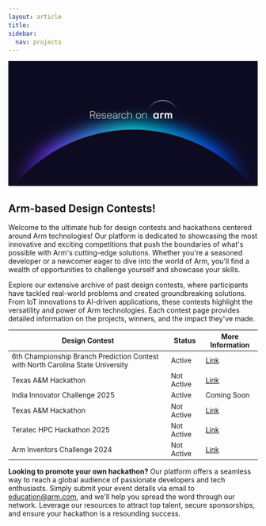 ```yaml
---
layout: article
title: 
sidebar:
  nav: projects
---
```

<img class="image image--xl" src="./images/Research_on_arm_banner.png"/>

## Arm-based Design Contests!

Welcome to the ultimate hub for design contests and hackathons centered around Arm technologies! Our platform is dedicated to showcasing the most innovative and exciting competitions that push the boundaries of what's possible with Arm's cutting-edge solutions. Whether you're a seasoned developer or a newcomer eager to dive into the world of Arm, you'll find a wealth of opportunities to challenge yourself and showcase your skills.

Explore our extensive archive of past design contests, where participants have tackled real-world problems and created groundbreaking solutions. From IoT innovations to AI-driven applications, these contests highlight the versatility and power of Arm technologies. Each contest page provides detailed information on the projects, winners, and the impact they've made.

<!DOCTYPE html>
<html lang="en">
<head>
  <meta charset="UTF-8">
  <title>Design Contests</title>
</head>
<body>
  <table>
    <thead>
      <tr>
        <th>Design Contest</th>
        <th>Status</th>
        <th>More Information</th>
      </tr>
    </thead>
    <tbody>
      <tr class="active">
        <td>6th Championship Branch Prediction Contest with North Carolina State University</td>
        <td>Active</td>
        <td>
          <a href="https://ericrotenberg.wordpress.ncsu.edu/cbp2025/#CBP2025framework" target="_blank">Link</a>
        </td>
      </tr>
      <tr>
        <td>Texas A&M Hackathon</td>
        <td>Not Active</td>
        <td>
          <a href="https://community.arm.com/arm-ambassadors/b/blog/posts/arm-at-tamuhack-2025" target="_blank">Link</a>
        </td>
      </tr>
            <tr class="active">
        <td>India Innovator Challenge 2025</td>
        <td>Active</td>
        <td>
          <a>Coming Soon</a>
        </td>
      </tr>
      <tr>
        <td>Texas A&M Hackathon</td>
        <td>Not Active</td>
        <td>
          <a href="https://community.arm.com/arm-ambassadors/b/blog/posts/arm-at-tamuhack-2025" target="_blank">Link</a>
        </td>
      <tr>
        <td>Teratec HPC Hackathon 2025</td>
        <td>Not Active</td>
        <td>
          <a href="https://teratec.eu/activites/Hackathon.html" target="_blank">Link</a>
        </td>
      </tr>
      <tr>
        <td>Arm Inventors Challenge 2024</td>
        <td>Not Active</td>
        <td>
          <a href="https://community.arm.com/events/the-inventors-challenge-2024/" target="_blank">Link</a>
        </td>
      </tr>
    </tbody>
  </table>
</body>
</html>






**Looking to promote your own hackathon?** Our platform offers a seamless way to reach a global audience of passionate developers and tech enthusiasts. Simply submit your event details via email to education@arm.com, and we'll help you spread the word through our network. Leverage our resources to attract top talent, secure sponsorships, and ensure your hackathon is a resounding success.